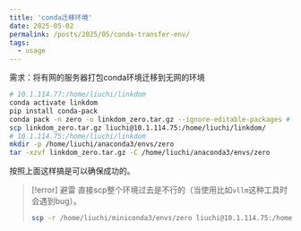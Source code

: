 ```yaml
---
title: 'conda迁移环境'
date: 2025-05-02
permalink: /posts/2025/05/conda-transfer-env/
tags:
  - usage
---
```


需求：将有网的服务器打包conda环境迁移到无网的环境

```bash
# 10.1.114.77:/home/liuchi/linkdom
conda activate linkdom
pip install conda-pack
conda pack -n zero -o linkdom_zero.tar.gz --ignore-editable-packages # 如果不加这一行会报错，有些包可以过去之后再下
scp linkdom_zero.tar.gz liuchi@10.1.114.75:/home/liuchi/linkdom/
# 10.1.114.75:/home/liuchi/linkdom
mkdir -p /home/liuchi/anaconda3/envs/zero
tar -xzvf linkdom_zero.tar.gz -C /home/liuchi/anaconda3/envs/zero
```

按照上面这样搞是可以确保成功的。

> [!error] 避雷
> 直接scp整个环境过去是不行的（当使用比如`vllm`这种工具时会遇到bug）。
>
> ```bash
> scp -r /home/liuchi/miniconda3/envs/zero liuchi@10.1.114.75:/home/liuchi/anaconda3/envs/
> ```
